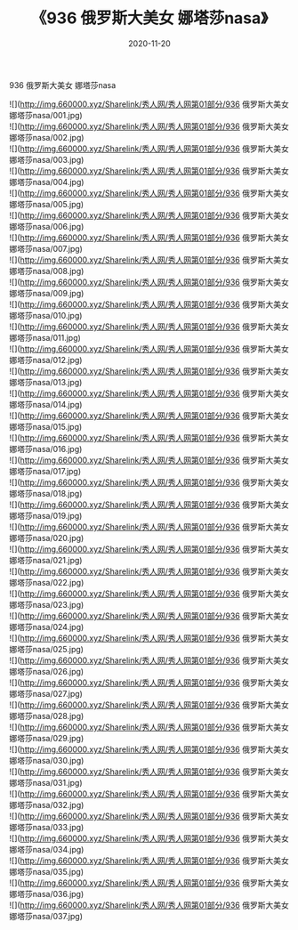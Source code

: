 ﻿---
layout: post
title:  《936 俄罗斯大美女 娜塔莎nasa》
date:   2020-11-20
img: http://img.660000.xyz/Sharelink/秀人网/秀人网第01部分/936 俄罗斯大美女 娜塔莎nasa/000.jpg
categories: [美女, 清纯, 唯美]
---

936 俄罗斯大美女 娜塔莎nasa

  ![](http://img.660000.xyz/Sharelink/秀人网/秀人网第01部分/936 俄罗斯大美女 娜塔莎nasa/001.jpg) <br> ![](http://img.660000.xyz/Sharelink/秀人网/秀人网第01部分/936 俄罗斯大美女 娜塔莎nasa/002.jpg) <br> ![](http://img.660000.xyz/Sharelink/秀人网/秀人网第01部分/936 俄罗斯大美女 娜塔莎nasa/003.jpg) <br> ![](http://img.660000.xyz/Sharelink/秀人网/秀人网第01部分/936 俄罗斯大美女 娜塔莎nasa/004.jpg) <br> ![](http://img.660000.xyz/Sharelink/秀人网/秀人网第01部分/936 俄罗斯大美女 娜塔莎nasa/005.jpg) <br> ![](http://img.660000.xyz/Sharelink/秀人网/秀人网第01部分/936 俄罗斯大美女 娜塔莎nasa/006.jpg) <br> ![](http://img.660000.xyz/Sharelink/秀人网/秀人网第01部分/936 俄罗斯大美女 娜塔莎nasa/007.jpg) <br> ![](http://img.660000.xyz/Sharelink/秀人网/秀人网第01部分/936 俄罗斯大美女 娜塔莎nasa/008.jpg) <br> ![](http://img.660000.xyz/Sharelink/秀人网/秀人网第01部分/936 俄罗斯大美女 娜塔莎nasa/009.jpg) <br> ![](http://img.660000.xyz/Sharelink/秀人网/秀人网第01部分/936 俄罗斯大美女 娜塔莎nasa/010.jpg) <br> ![](http://img.660000.xyz/Sharelink/秀人网/秀人网第01部分/936 俄罗斯大美女 娜塔莎nasa/011.jpg) <br> ![](http://img.660000.xyz/Sharelink/秀人网/秀人网第01部分/936 俄罗斯大美女 娜塔莎nasa/012.jpg) <br> ![](http://img.660000.xyz/Sharelink/秀人网/秀人网第01部分/936 俄罗斯大美女 娜塔莎nasa/013.jpg) <br> ![](http://img.660000.xyz/Sharelink/秀人网/秀人网第01部分/936 俄罗斯大美女 娜塔莎nasa/014.jpg) <br> ![](http://img.660000.xyz/Sharelink/秀人网/秀人网第01部分/936 俄罗斯大美女 娜塔莎nasa/015.jpg) <br> ![](http://img.660000.xyz/Sharelink/秀人网/秀人网第01部分/936 俄罗斯大美女 娜塔莎nasa/016.jpg) <br> ![](http://img.660000.xyz/Sharelink/秀人网/秀人网第01部分/936 俄罗斯大美女 娜塔莎nasa/017.jpg) <br> ![](http://img.660000.xyz/Sharelink/秀人网/秀人网第01部分/936 俄罗斯大美女 娜塔莎nasa/018.jpg) <br> ![](http://img.660000.xyz/Sharelink/秀人网/秀人网第01部分/936 俄罗斯大美女 娜塔莎nasa/019.jpg) <br> ![](http://img.660000.xyz/Sharelink/秀人网/秀人网第01部分/936 俄罗斯大美女 娜塔莎nasa/020.jpg) <br> ![](http://img.660000.xyz/Sharelink/秀人网/秀人网第01部分/936 俄罗斯大美女 娜塔莎nasa/021.jpg) <br> ![](http://img.660000.xyz/Sharelink/秀人网/秀人网第01部分/936 俄罗斯大美女 娜塔莎nasa/022.jpg) <br> ![](http://img.660000.xyz/Sharelink/秀人网/秀人网第01部分/936 俄罗斯大美女 娜塔莎nasa/023.jpg) <br> ![](http://img.660000.xyz/Sharelink/秀人网/秀人网第01部分/936 俄罗斯大美女 娜塔莎nasa/024.jpg) <br> ![](http://img.660000.xyz/Sharelink/秀人网/秀人网第01部分/936 俄罗斯大美女 娜塔莎nasa/025.jpg) <br> ![](http://img.660000.xyz/Sharelink/秀人网/秀人网第01部分/936 俄罗斯大美女 娜塔莎nasa/026.jpg) <br> ![](http://img.660000.xyz/Sharelink/秀人网/秀人网第01部分/936 俄罗斯大美女 娜塔莎nasa/027.jpg) <br> ![](http://img.660000.xyz/Sharelink/秀人网/秀人网第01部分/936 俄罗斯大美女 娜塔莎nasa/028.jpg) <br> ![](http://img.660000.xyz/Sharelink/秀人网/秀人网第01部分/936 俄罗斯大美女 娜塔莎nasa/029.jpg) <br> ![](http://img.660000.xyz/Sharelink/秀人网/秀人网第01部分/936 俄罗斯大美女 娜塔莎nasa/030.jpg) <br> ![](http://img.660000.xyz/Sharelink/秀人网/秀人网第01部分/936 俄罗斯大美女 娜塔莎nasa/031.jpg) <br> ![](http://img.660000.xyz/Sharelink/秀人网/秀人网第01部分/936 俄罗斯大美女 娜塔莎nasa/032.jpg) <br> ![](http://img.660000.xyz/Sharelink/秀人网/秀人网第01部分/936 俄罗斯大美女 娜塔莎nasa/033.jpg) <br> ![](http://img.660000.xyz/Sharelink/秀人网/秀人网第01部分/936 俄罗斯大美女 娜塔莎nasa/034.jpg) <br> ![](http://img.660000.xyz/Sharelink/秀人网/秀人网第01部分/936 俄罗斯大美女 娜塔莎nasa/035.jpg) <br> ![](http://img.660000.xyz/Sharelink/秀人网/秀人网第01部分/936 俄罗斯大美女 娜塔莎nasa/036.jpg) <br> ![](http://img.660000.xyz/Sharelink/秀人网/秀人网第01部分/936 俄罗斯大美女 娜塔莎nasa/037.jpg) <br>